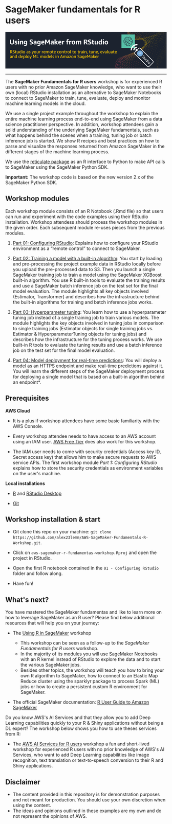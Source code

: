 # SageMaker fundamentals for R users 

![](images/workshop_banner.PNG) 

---

The **SageMaker Fundamentals for R users** workshop is for experienced R users with no prior Amazon SageMaker knowledge, who want to use their own (local) RStudio installation as an alternative to SageMaker Notebooks to connect to SageMaker to train, tune, evaluate, deploy and monitor machine learning models in the cloud.

We use a single project example throughout the workshop to explain the entire machine learning process end-to-end using SageMaker from a data science practitioner perspective. In addition, workshop attendees gain a solid understanding of the underlying SageMaker fundamentals, such as what happens behind the scenes when a training, tuning job or batch inference job is started. We show R recipes and best practices on how to parse and visualize the responses returned from Amazon SageMaker in the different stages of the machine learning process.

We use the [reticulate package](https://rstudio.github.io/reticulate/) as an R interface to Python to make API calls to SageMaker using the SageMaker Python SDK.  

**Important:** The workshop code is based on the new version 2.x of the SageMaker Python SDK. 

 
## Workshop modules

Each workshop module consists of an R Notobook (.Rmd file) so that users can run and experiment with the code examples using their RStudio installation. Workshop attendess should process the workshop modules in the given order. Each subsequent module re-uses pieces from the previous modules. 

1. [Part 01: Configuring RStudio](/01_Configuring_RStudio/01-Configuring_RStudio.md): Explains how to configure your RStudio environment as a “remote control” to connect to SageMaker.

2. [Part 02: Training a model with a built-in algorithm](/02_Model_training/02-Model_training_with_a_built-in_algorithm.md): You start by loading and pre-processing the project example data in RStudio locally before you upload the pre-processed data to S3. Then you launch a single SageMaker training job to train a model using the SageMaker XGBoost built-in algorithm. You use R built-in tools to evaluate the training results and use a SageMaker batch inference job on the test set for the final model evaluation. The module highlights all key objects involved (Estimator, Transformer) and describes how the infrastructure behind the built-in algorithms for training and batch inference jobs works. 

3. [Part 03: Hyperparameter tuning](/03_Model_tuning/03-Model_tuning.md): You learn how to use a hyperparameter tuning job instead of a single training job to train various models. The module highlights the key objects involved in tuning jobs in comparison to single training jobs (Estimator objects for single training jobs vs. Estimator & HyperparameterTuning objects for tuning jobs) and describes how the infrastructure for the tuning process works. We use built-in R tools to evaluate the tuning results and use a batch inference job on the test set for the final model evaluation.

3. [Part 04: Model deployment for real-time predictions](/04_Model_deployment/04_Model_deployment.md): You will deploy a model as an HTTPS endpoint and make real-time predictions against it. You will learn the different steps of the SageMaker deployment process for deploying a single model that is based on a built-in algorithm behind an endpoint*.


## Prerequisites 

**AWS Cloud**

* It is a plus if workshop attendees have some basic familiarity with the AWS Console.

* Every workshop attendee needs to have access to an AWS account using an IAM user. [AWS Free Tier](https://aws.amazon.com/de/free/) does also work for this workshop. 

* The IAM user needs to come with security credentials (Access key ID, Secret access key) that allows him to make secure requests to AWS service APIs. The first workshop module *Part 1: Configuring RStudio* explains how to store the security credentials as environment variables on the user's machine.

**Local installations**

* [R](https://cran.r-project.org/) and [RStudio Desktop](https://rstudio.com/products/rstudio/download/)

* [Git](https://git-scm.com/downloads)

## Workshop installation & start

* Git clone this repo on your machine: `git clone https://github.com/alex23lemm/AWS-SageMaker-Fundamentals-R-Workshop.git`.

* Click on `aws-sagemaker-r-fundamentas-workshop.Rproj` and open the project in RStudio.

* Open the first R notebook contained in the `01 - Configuring RStudio` folder and follow along.

* Have fun!

## What's next?

You have mastered the SageMaker fundamentas and like to learn more on how to leverage SageMaker as an R user? Please find below additional resources that will help you on your journey: 

* The [Using R in SageMaker](https://github.com/nickminaie/AWS-SageMaker-R-Workshop) workshop
  * This workshop can be seen as a follow-up to the *SageMaker Fundamentals for R users* workshop.
  * In the majority of its modules you will use SageMaker Notebooks with an R kernel instead of RStudio to explore the data and to start the various SageMaker jobs.
  * Besides other topics, the workshop will teach you how to bring your own R algorithm to SageMaker, how to connect to an Elastic Map Reduce cluster using the sparklyr package to process Spark (ML) jobs or how to create a persistent custom R environment for SageMaker.

* The official SageMaker documentation: [R User Guide to Amazon SageMaker](https://docs.aws.amazon.com/sagemaker/latest/dg/r-guide.html)

Do you know AWS's AI Services and that they allow you to add Deep Learning capabilities quickly to your R & Shiny applications without being a DL expert? The workshop below shows you how to use theses services from R:

* The [AWS AI Services for R users](https://github.com/alex23lemm/AWS-AI-Services-R-Workshop) workshop a fun and short-lived workshop for experienced R users with no prior knowledge of AWS's AI Services, who want to add Deep Learning capabilities like image recognition, text translation or text-to-speech conversion to their R and Shiny applications.


## Disclaimer

* The content provided in this repository is for demonstration purposes and not meant for production. You should use your own discretion when using the content.
* The ideas and opinions outlined in these examples are my own and do not represent the opinions of AWS.



